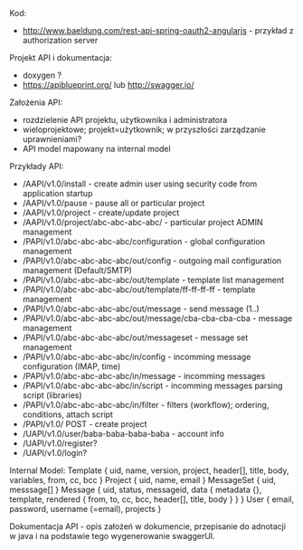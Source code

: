 Kod:
- http://www.baeldung.com/rest-api-spring-oauth2-angularjs - przykład z authorization server

Projekt API i dokumentacja:
- doxygen ?
- https://apiblueprint.org/ lub http://swagger.io/

Założenia API:
- rozdzielenie API projektu, użytkownika i administratora
- wieloprojektowe; projekt=użytkownik; w przyszłości zarządzanie uprawnieniami?
- API model mapowany na internal model

Przykłady API:
- /AAPI/v1.0/install - create admin user using security code from application startup
- /AAPI/v1.0/pause - pause all or particular project
- /AAPI/v1.0/project - create/update project
- /AAPI/v1.0/project/abc-abc-abc-abc/ - particular project ADMIN management
- /PAPI/v1.0/abc-abc-abc-abc/configuration - global configuration management
- /PAPI/v1.0/abc-abc-abc-abc/out/config - outgoing mail configuration management (Default/SMTP)
- /PAPI/v1.0/abc-abc-abc-abc/out/template - template list management
- /PAPI/v1.0/abc-abc-abc-abc/out/template/ff-ff-ff-ff - template management
- /PAPI/v1.0/abc-abc-abc-abc/out/message - send message (1..)
- /PAPI/v1.0/abc-abc-abc-abc/out/message/cba-cba-cba-cba - message management
- /PAPI/v1.0/abc-abc-abc-abc/out/messageset - message set management
- /PAPI/v1.0/abc-abc-abc-abc/in/config - incomming message configuration (IMAP, time)
- /PAPI/v1.0/abc-abc-abc-abc/in/message - incomming messages
- /PAPI/v1.0/abc-abc-abc-abc/in/script - incomming messages parsing script (libraries)
- /PAPI/v1.0/abc-abc-abc-abc/in/filter - filters (workflow); ordering, conditions, attach script
- /PAPI/v1.0/ POST - create project
- /UAPI/v1.0/user/baba-baba-baba-baba - account info
- /UAPI/v1.0/register?
- /UAPI/v1.0/login?


Internal Model:
Template {
uid, name, version, project, header[], title, body, variables, from, cc, bcc
}
Project {
uid, name, email
}
MessageSet {
  uid, messsage[]
}
Message {
uid, status, messageid, data {
  metadata {}, template, rendered { from, to, cc, bcc, header[], title, body }
 }
}
User {
email, password, username (=email), projects
}


Dokumentacja API - opis założeń w dokumencie, przepisanie do adnotacji w java i na podstawie tego wygenerowanie swaggerUI.
